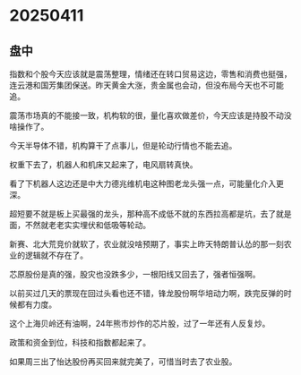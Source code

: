 # 20250411

## 盘中

指数和个股今天应该就是震荡整理，情绪还在转口贸易这边，零售和消费也挺强，连云港和国芳集团保送。昨天黄金大涨，贵金属也会动，但没布局今天也不可能追。

震荡市场真的不能接一致，机构软的很，量化喜欢做差价，今天应该是持股不动没啥操作了。

今天半导体不错，机构算干了点事儿，但是轮动行情也不能去追。

权重下去了，机器人和机床又起来了，电风扇转真快。

看了下机器人这边还是中大力德兆维机电这种图老龙头强一点，可能量化介入更深。

超短要不就是板上买最强的龙头，那种高不成低不就的东西拉高都是坑，去了就是面，不然就老老实实埋伏和低吸等轮动。

新赛、北大荒竞价就软了，农业就没啥预期了，事实上昨天特朗普认怂的那一刻农业的逻辑就不存在了。

芯原股份是真的强，股灾也没跌多少，一根阳线又回去了，强者恒强啊。

以前买过几天的票现在回过头看也还不错，锋龙股份啊华培动力啊，跌完反弹的时候都有力度。

这个上海贝岭还有油啊，24年熊市炒作的芯片股，过了一年还有人反复炒。

政策和资金到位，科技和指数都起来了。

如果周三出了怡达股份再买回来就完美了，可惜当时去了农业股。

